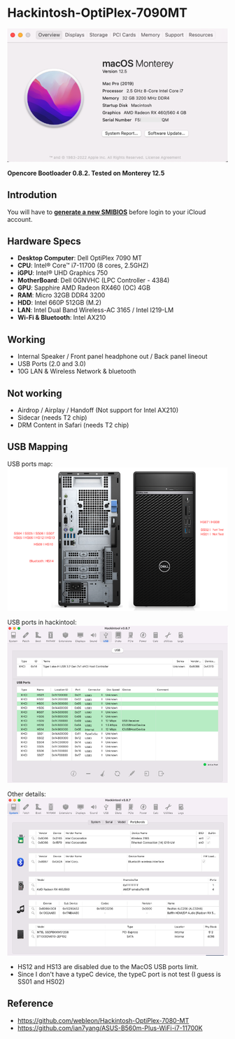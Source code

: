 # Hackintosh-OptiPlex-7090MT

![image](images/Overview.png)

**Opencore Bootloader 0.8.2. Tested on Monterey 12.5**



## Introdution
You will have to [**generate a new SMIBIOS**](https://github.com/corpnewt/GenSMBIOS) before login to your iCloud account.


## Hardware Specs
* **Desktop Computer**: Dell OptiPlex 7090 MT
* **CPU**:  Intel® Core™ i7-11700 (8 cores, 2.5GHZ)
* **iGPU**: Intel® UHD Graphics 750
* **MotherBoard**: Dell 0GNVHC (LPC Controller - 4384)
* **GPU**: Sapphire AMD Radeon RX460 (OC) 4GB
* **RAM**: Micro 32GB DDR4 3200
* **HDD**: Intel 660P 512GB (M.2)
* **LAN**: Intel Dual Band Wireless-AC 3165 / Intel I219-LM
* **Wi-Fi & Bluetooth**: Intel AX210



## Working
* Internal Speaker / Front panel headphone out / Back panel lineout
* USB Ports (2.0 and 3.0)
* 10G LAN & Wireless Network & bluetooth


## Not working
* Airdrop / Airplay /  Handoff (Not support for Intel AX210)
* Sidecar (needs T2 chip)
* DRM Content in Safari (needs T2 chip)


## USB Mapping
USB ports map:
![image](images/Dell_OptiPlex_7090MT.png)

USB ports in hackintool:
![image](images/Hacintool_Port.png)

Other details:
![image](images/Details.png)


* HS12 and HS13 are disabled due to the MacOS USB ports limit.
* Since I don't have a typeC device, the typeC port is not test (I guess is SS01 and HS02)

## Reference
* https://github.com/webleon/Hackintosh-OptiPlex-7080-MT
* https://github.com/ian7yang/ASUS-B560m-Plus-WiFi-i7-11700K
